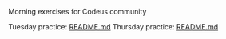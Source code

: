 Morning exercises for Codeus community

Tuesday practice: [README.md](src/main/java/december/tuesday/README.md)
Thursday practice: [README.md](src/main/java/december/thursday/README.md)
